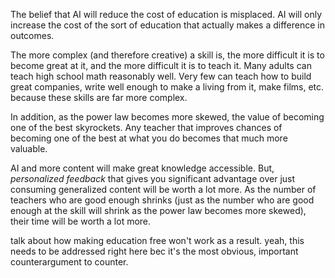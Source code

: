 The belief that AI will reduce the cost of education is misplaced. AI will only increase the cost of the sort of education that actually makes a difference in outcomes.

The more complex (and therefore creative) a skill is, the more difficult it is to become great at it, and the more difficult it is to teach it. Many adults can teach high school math reasonably well. Very few can teach how to build great companies, write well enough to make a living from it, make films, etc. because these skills are far more complex.

In addition, as the power law becomes more skewed, the value of becoming one of the best skyrockets. Any teacher that improves chances of becoming one of the best at what you do becomes that much more valuable.

AI and more content will make great knowledge accessible. But, _personalized feedback_ that gives you significant advantage over just consuming generalized content will be worth a lot more. As the number of teachers who are good enough shrinks (just as the number who are good enough at the skill will shrink as the power law becomes more skewed), their time will be worth a lot more.

talk about how making education free won't work as a result. yeah, this needs to be addressed right here bec it's the most obvious, important counterargument to counter.

